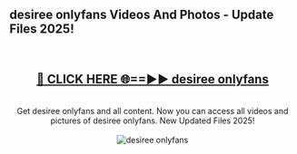 <h2>desiree onlyfans Videos And Photos - Update Files 2025!</h2>
<br>
<div align="center">
<h2><a href="https://linkcuts.com/hfmhzwbr" rel="nofollow">🔴 CLICK HERE 🌐==►► desiree onlyfans</a></h2>
<br>
Get desiree onlyfans and all content. Now you can access all videos and pictures of desiree onlyfans. New Updated Files 2025!
<br>
<br>
<a href="https://linkcuts.com/hfmhzwbr" rel="nofollow" data-target="animated-image.originalLink"><img src="https://i.ibb.co.com/WyWwxjT/player-gif2.gif" alt="desiree onlyfans" style="max-width: 100%; display: inline-block;" data-target="animated-image.originalImage"></a>
</div>
<br>